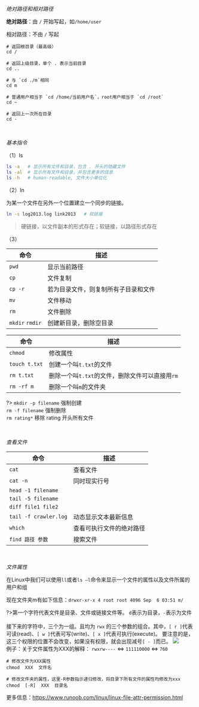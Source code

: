 
_绝对路径和相对路径_

**绝对路径**：由 `/` 开始写起，如`/home/user`

相对路径：不由 `/` 写起

```shell
# 返回根目录（最高级）
cd /

# 返回上级目录，单个 . 表示当前目录
cd ..

# 与 `cd ./m`相同
cd m

# 普通用户相当于 `cd /home/当前用户名`，root用户相当于 `cd /root`
cd ~ 

# 返回上一次所在目录
cd -
```

</br>

_基本指令_

（1）ls

```bash
ls -a   # 显示所有文件和目录，包含 . 开头的隐藏文件
ls -al  # 显示所有文件和目录，并包含更多的信息
ls -h   # human-readable, 文件大小单位化
```

（2）ln

为某一个文件在另外一个位置建立一个同步的链接。

```bash
ln -s log2013.log link2013   # 软链接                               
```

> 硬链接，以文件副本的形式存在；软链接，以路径形式存在


（3）

| 命令            | 描述                                 |
| --------------- | ------------------------------------ |
| `pwd`           | 显示当前路径                         |
| `cp`            | 文件复制                             |
| `cp -r`         | 若为目录文件，则复制所有子目录和文件 |
| `mv`            | 文件移动                             |
| `rm`            | 文件删除                             |
| `mkdir` `rmdir` | 创建新目录，删除空目录               |


| 命令          | 描述                                            |
| ------------- | ----------------------------------------------- |
| `chmod`       | 修改属性                                        |
| `touch t.txt` | 创建一个叫`t.txt`的文件                         |
| `rm t.txt`    | 删除一个叫`t.txt`的文件，删除文件可以直接用`rm` |
| `rm -rf m`    | 删除一个叫`m`的文件夹                           |


?> `mkdir -p filename` 强制创建 <br>
`rm -f filename` 强制删除 <br>
`rm rating*` 移除 rating 开头所有文件

</br>

_查看文件_

| 命令                  | 描述                     |
| --------------------- | ------------------------ |
| `cat`                 | 查看文件                 |
| `cat -n`              | 同时现实行号             |
| `head -1 filename`    |                          |
| `tail -5 filename`    |                          |
| `diff file1 file2`    |                          |
| `tail -f crawler.log` | 动态显示文本最新信息     |
| `which`               | 查看可执行文件的绝对路径 |
| `find 路径 参数`      | 搜索文件                 |

</br>

_文件属性_

在Linux中我们可以使用`ll`或者`ls –l`命令来显示一个文件的属性以及文件所属的用户和组

现在文件夹m有如下信息：`drwxr-xr-x 4 root root 4096 Sep  6 03:51 m/`

?>第一个字符代表文件是目录、文件或链接文件等。
`d`表示为目录，`-`表示为文件<br><br>
接下来的字符中，三个为一组。且均为 `rwx` 的三个参数的组合。其中，`[ r ]`代表可读(read)、`[ w ]`代表可写(write)、`[ x ]`代表可执行(execute)。 要注意的是，这三个权限的位置不会改变，如果没有权限，就会出现减号`[ - ]`而已。
![](https://www.runoob.com/wp-content/uploads/2014/06/363003_1227493859FdXT.png)
<br>例子：关于文件属性为XXX的解释：
`rwxrw----`  <=>  `111110000`  <=> `760`

```shell
# 修改文件为XXX属性
chmod  XXX  文件名

# 修改文件夹的属性，这里-R参数指示递归修改，将目录下所有文件的属性均修改为xxx
chmod  [-R]  XXX  目录名
```

更多信息：https://www.runoob.com/linux/linux-file-attr-permission.html